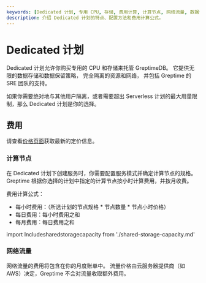 ```yaml
---
keywords: [Dedicated 计划, 专用 CPU, 存储, 费用计算, 计算节点, 网络流量, 数据保留策略]
description: 介绍 Dedicated 计划的特点、配置方法和费用计算公式。
---
```


# Dedicated 计划

Dedicated 计划允许你购买专用的 CPU 和存储来托管 GreptimeDB。
它提供无限的数据存储和数据保留策略，
完全隔离的资源和网络，
并包括 Greptime 的 SRE 团队的支持。

如果你需要绝对地与其他用户隔离，或者需要超出 Serverless 计划的最大用量限制，那么 Dedicated 计划是你的选择。

## 费用

请查看[价格页面](https://greptime.com/pricing)获取最新的定价信息。

### 计算节点

在 Dedicated 计划下创建服务时，你需要配置服务模式并确定计算节点的规格。
Greptime 根据你选择的计划中指定的计算节点按小时计算费用，并按月收费。

费用计算公式：

- 每小时费用：（所选计划的节点规格 * 节点数量 * 节点小时价格）
- 每日费用：每小时费用之和
- 每月费用：每日费用之和

import Includesharedstoragecapacity from './shared-storage-capacity.md' 

<Includesharedstoragecapacity/>

### 网络流量

网络流量的费用将包含在你的月度账单中。
流量价格由云服务器提供商（如 AWS）决定，Greptime 不会对流量收取额外费用。
